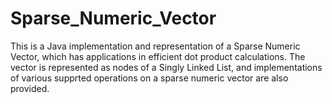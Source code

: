 # Sparse_Numeric_Vector
This is a Java implementation and representation of a Sparse Numeric Vector, which has applications in efficient dot product calculations. The vector is represented as nodes of a Singly Linked List, and implementations of various supprted operations on a sparse numeric vector are also provided.
